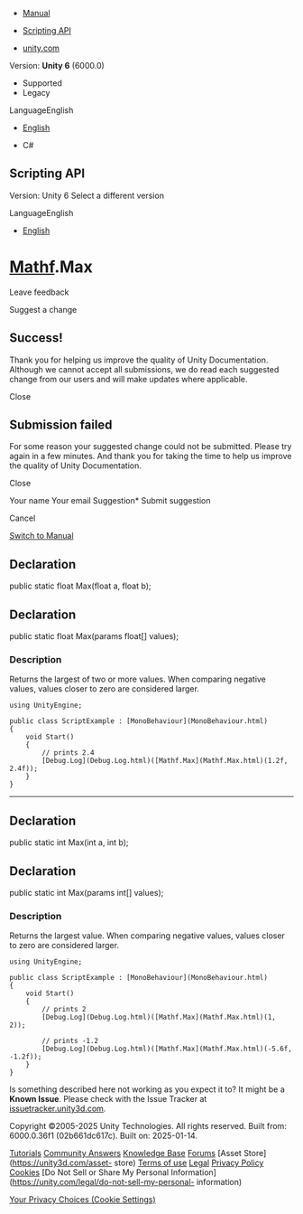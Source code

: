 [ ]()

  * [Manual](../Manual/index.html)
  * [Scripting API](../ScriptReference/index.html)

  * [unity.com](https://unity.com/)

Version: **Unity 6** (6000.0)

  * Supported
  * Legacy

LanguageEnglish

  * [English]()

  * C#

[ ](https://docs.unity3d.com)

## Scripting API

Version: Unity 6 Select a different version

LanguageEnglish

  * [English]()

#  [Mathf](Mathf.html).Max

Leave feedback

Suggest a change

## Success!

Thank you for helping us improve the quality of Unity Documentation. Although
we cannot accept all submissions, we do read each suggested change from our
users and will make updates where applicable.

Close

## Submission failed

For some reason your suggested change could not be submitted. Please <a>try
again</a> in a few minutes. And thank you for taking the time to help us
improve the quality of Unity Documentation.

Close

Your name Your email Suggestion* Submit suggestion

Cancel

[Switch to Manual](../Manual/class-Mathf.html "Go to Mathf Component in the
Manual")

## Declaration

public static float Max(float a, float b);

## Declaration

public static float Max(params float[] values);

### Description

Returns the largest of two or more values. When comparing negative values,
values closer to zero are considered larger.

    
    
    using UnityEngine;  
      
    public class ScriptExample : [MonoBehaviour](MonoBehaviour.html)
    {
        void Start()
        {
            // prints 2.4
            [Debug.Log](Debug.Log.html)([Mathf.Max](Mathf.Max.html)(1.2f, 2.4f));
        }
    }
    

* * *

## Declaration

public static int Max(int a, int b);

## Declaration

public static int Max(params int[] values);

### Description

Returns the largest value. When comparing negative values, values closer to
zero are considered larger.

    
    
    using UnityEngine;  
      
    public class ScriptExample : [MonoBehaviour](MonoBehaviour.html)
    {
        void Start()
        {
            // prints 2
            [Debug.Log](Debug.Log.html)([Mathf.Max](Mathf.Max.html)(1, 2));  
      
            // prints -1.2
            [Debug.Log](Debug.Log.html)([Mathf.Max](Mathf.Max.html)(-5.6f, -1.2f));
        }
    }
    

Is something described here not working as you expect it to? It might be a
**Known Issue**. Please check with the Issue Tracker at
[issuetracker.unity3d.com](https://issuetracker.unity3d.com).

Copyright ©2005-2025 Unity Technologies. All rights reserved. Built from:
6000.0.36f1 (02b661dc617c). Built on: 2025-01-14.

[Tutorials](https://unity3d.com/learn) [Community
Answers](https://answers.unity3d.com) [Knowledge
Base](https://support.unity3d.com/hc/en-us)
[Forums](https://forum.unity3d.com) [Asset Store](https://unity3d.com/asset-
store) [Terms of use](https://docs.unity3d.com/Manual/TermsOfUse.html)
[Legal](https://unity.com/legal) [Privacy
Policy](https://unity.com/legal/privacy-policy)
[Cookies](https://unity.com/legal/cookie-policy) [Do Not Sell or Share My
Personal Information](https://unity.com/legal/do-not-sell-my-personal-
information)

[Your Privacy Choices (Cookie Settings)](javascript:void\(0\);)

